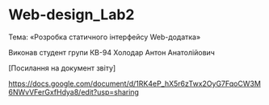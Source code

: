 # Web-design_Lab2
Тема: «Розробка статичного інтерфейсу Web-додатка»

Виконав студент групи КВ-94 Холодар Антон Анатолійович

[Посилання на документ звіту]

https://docs.google.com/document/d/1RK4eP_hX5r6zTwx2OyG7FqoCW3M6NWvVFerGxfHdya8/edit?usp=sharing
